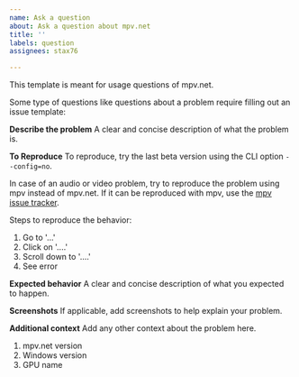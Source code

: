 ```yaml
---
name: Ask a question
about: Ask a question about mpv.net
title: ''
labels: question
assignees: stax76

---
```


This template is meant for usage questions of mpv.net.

Some type of questions like questions about a problem require filling out an issue template:

**Describe the problem**
A clear and concise description of what the problem is.

**To Reproduce**
To reproduce, try the last beta version using the CLI option `--config=no`.

In case of an audio or video problem, try to reproduce the problem using mpv instead of mpv.net.
If it can be reproduced with mpv, use the [mpv issue tracker](https://github.com/mpv-player/mpv/issues).

Steps to reproduce the behavior:
1. Go to '...'
2. Click on '....'
3. Scroll down to '....'
4. See error

**Expected behavior**
A clear and concise description of what you expected to happen.

**Screenshots**
If applicable, add screenshots to help explain your problem.

**Additional context**
Add any other context about the problem here.
1. mpv.net version
2. Windows version
3. GPU name
